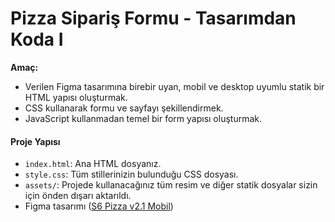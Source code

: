 # Pizza Sipariş Formu - Tasarımdan Koda I



**Amaç:**

- Verilen Figma tasarımına birebir uyan, mobil ve desktop uyumlu statik bir HTML yapısı oluşturmak.
- CSS kullanarak formu ve sayfayı şekillendirmek.
- JavaScript kullanmadan temel bir form yapısı oluşturmak.


#### Proje Yapısı

- `index.html`: Ana HTML dosyanız.
- `style.css`: Tüm stillerinizin bulunduğu CSS dosyası.
- `assets/`: Projede kullanacağınız tüm resim ve diğer statik dosyalar sizin için önden dışarı aktarıldı.
- Figma tasarımı ([S6 Pizza v2.1 Mobil](https://www.figma.com/design/B6rGWNjWqVyvuB9htLyIMR/S6-Challange-v2.1?node-id=0-1&t=FwsCbqkh8NWchoPX-1))




